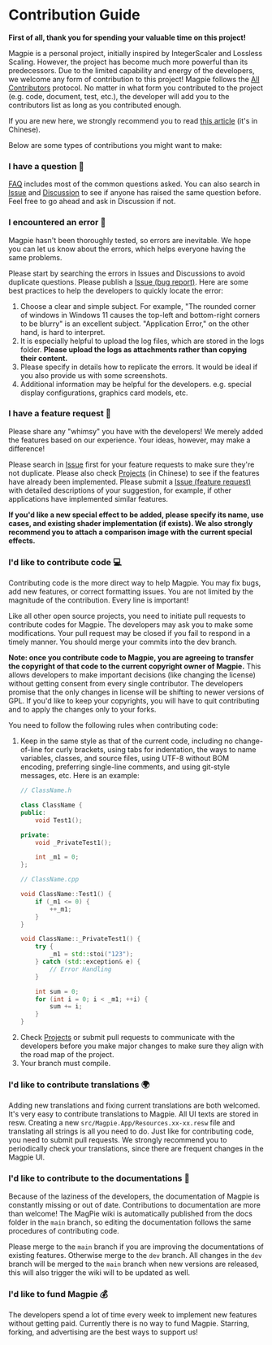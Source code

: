 # Contribution Guide

**First of all, thank you for spending your valuable time on this project!**

Magpie is a personal project, initially inspired by IntegerScaler and Lossless Scaling. However, the project has become much more powerful than its predecessors. Due to the limited capability and energy of the developers, we welcome any form of contribution to this project! Magpie follows the [All Contributors](https://github.com/all-contributors/all-contributors) protocol. No matter in what form you contributed to the project (e.g. code, document, test, etc.), the developer will add you to the contributors list as long as you contributed enough.

If you are new here, we strongly recommend you to read [this article](https://opensourceway.community/open-source-guide/how-to-contribute/) (it's in Chinese).

Below are some types of contributions you might want to make:

### I have a question 🙏

[FAQ](https://github.com/Blinue/Magpie/wiki/FAQ_EN) includes most of the common questions asked. You can also search in [Issue](https://github.com/Blinue/Magpie/issues) and [Discussion](https://github.com/Blinue/Magpie/discussions) to see if anyone has raised the same question before. Feel free to go ahead and ask in Discussion if not.

### I encountered an error 🐞

Magpie hasn't been thoroughly tested, so errors are inevitable. We hope you can let us know about the errors, which helps everyone having the same problems.

Please start by searching the errors in Issues and Discussions to avoid duplicate questions. Please publish a [Issue (bug report)](https://github.com/Blinue/Magpie/issues/new?assignees=&labels=bug&template=01_bug.yaml). Here are some best practices to help the developers to quickly locate the error:

1. Choose a clear and simple subject. For example, "The rounded corner of windows in Windows 11 causes the top-left and bottom-right corners to be blurry" is an excellent subject. "Application Error," on the other hand, is hard to interpret.
2. It is especially helpful to upload the log files, which are stored in the logs folder. **Please upload the logs as attachments rather than copying their content.**
3. Please specify in details how to replicate the errors. It would be ideal if you also provide us with some screenshots.
4. Additional information may be helpful for the developers. e.g. special display configurations, graphics card models, etc.

### I have a feature request 🚀

Please share any "whimsy" you have with the developers! We merely added the features based on our experience. Your ideas, however, may make a difference!

Please search in [Issue](https://github.com/Blinue/Magpie/issues) first for your feature requests to make sure they're not duplicate. Please also check [Projects](https://github.com/Blinue/Magpie/projects) (in Chinese) to see if the features have already been implemented. Please submit a [Issue (feature request)](https://github.com/Blinue/Magpie/issues/new?assignees=&labels=enhancement&template=03_request.yaml) with detailed descriptions of your suggestion, for example, if other applications have implemented similar features.

**If you'd like a new special effect to be added, please specify its name, use cases, and existing shader implementation (if exists). We also strongly recommend you to attach a comparison image with the current special effects.**

### I'd like to contribute code 💻

Contributing code is the more direct way to help Magpie. You may fix bugs, add new features, or correct formatting issues. You are not limited by the magnitude of the contribution. Every line is important!

Like all other open source projects, you need to initiate pull requests to contribute codes for Magpie. The developers may ask you to make some modifications. Your pull request may be closed if you fail to respond in a timely manner. You should merge your commits into the dev branch.

**Note: once you contribute code to Magpie, you are agreeing to transfer the copyright of that code to the current copyright owner of Magpie.** This allows developers to make important decisions (like changing the license) without getting consent from every single contributor. The developers promise that the only changes in license will be shifting to newer versions of GPL. If you'd like to keep your copyrights, you will have to quit contributing and to apply the changes only to your forks.

You need to follow the following rules when contributing code:

1. Keep in the same style as that of the current code, including no change-of-line for curly brackets, using tabs for indentation, the ways to name variables, classes, and source files, using UTF-8 without BOM encoding, preferring single-line comments, and using git-style messages, etc. Here is an example:
    ``` c++
    // ClassName.h
    
    class ClassName {
    public:
        void Test1();

    private:
        void _PrivateTest1();

        int _m1 = 0;
    };
    
    // ClassName.cpp
    
    void ClassName::Test1() {
        if (_m1 <= 0) {
            ++_m1;
        }
    }

    void ClassName::_PrivateTest1() {
        try {
            _m1 = std::stoi("123");
        } catch (std::exception& e) {
            // Error Handling
        }

        int sum = 0;
        for (int i = 0; i < _m1; ++i) {
            sum += i;
        }
    }
    ```
2. Check [Projects](https://github.com/Blinue/Magpie/projects) or submit pull requests to communicate with the developers before you make major changes to make sure they align with the road map of the project.
3. Your branch must compile.

### I'd like to contribute translations 🌍

Adding new translations and fixing current translations are both welcomed. It's very easy to contribute translations to Magpie. All UI texts are stored in resw. Creating a new `src/Magpie.App/Resources.xx-xx.resw` file and translating all strings is all you need to do. Just like for contributing code, you need to submit pull requests. We strongly recommend you to periodically check your translations, since there are frequent changes in the Magpie UI.

### I'd like to contribute to the documentations 📖

Because of the laziness of the developers, the documentation of Magpie is constantly missing or out of date. Contributions to documentation are more than welcome! The MagPie wiki is automatically published from the docs folder in the `main` branch, so editing the documentation follows the same procedures of contributing code.

Please merge to the `main` branch if you are improving the documentations of existing features. Otherwise merge to the `dev` branch. All changes in the `dev` branch will be merged to the `main` branch when new versions are released, this will also trigger the wiki will to be updated as well.

### I'd like to fund Magpie 💰

The developers spend a lot of time every week to implement new features without getting paid. Currently there is no way to fund Magpie. Starring, forking, and advertising are the best ways to support us!
